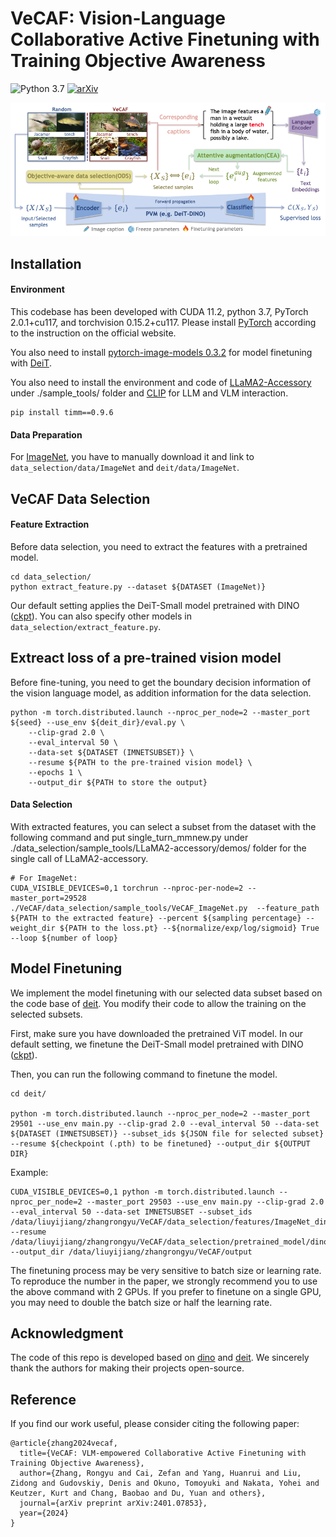 # VeCAF: Vision-Language Collaborative Active Finetuning with Training Objective Awareness
![Python 3.7](https://img.shields.io/badge/Python-3.7-green)
[![arXiv](https://img.shields.io/badge/arXiv-Paper-<COLOR>.svg)](https://arxiv.org/pdf/2401.07853)

<img src="vecaf.png"/>


## Installation

#### Environment

This codebase has been developed with CUDA 11.2, python 3.7, PyTorch 2.0.1+cu117, and torchvision 0.15.2+cu117. Please install [PyTorch](https://pytorch.org/) according to the instruction on the official website.

You also need to install [pytorch-image-models 0.3.2](https://github.com/rwightman/pytorch-image-models) for model finetuning with [DeiT](https://github.com/facebookresearch/deit/blob/main/README_deit.md).

You also need to install the environment and code of [LLaMA2-Accessory](https://github.com/Alpha-VLLM/LLaMA2-Accessory) under ./sample_tools/ folder and [CLIP](https://github.com/openai/CLIP) for LLM and VLM interaction.

```
pip install timm==0.9.6
```

#### Data Preparation

For [ImageNet](https://www.image-net.org/), you have to manually download it and link to `data_selection/data/ImageNet` and `deit/data/ImageNet`. 

## VeCAF Data Selection

#### Feature Extraction

Before data selection, you need to extract the features with a pretrained model. 

```
cd data_selection/
python extract_feature.py --dataset ${DATASET (ImageNet)}
```

Our default setting applies the DeiT-Small model pretrained with DINO ([ckpt](https://dl.fbaipublicfiles.com/dino/dino_deitsmall16_pretrain/dino_deitsmall16_pretrain.pth)). You can also specify other models in `data_selection/extract_feature.py`.

## Extreact loss of a pre-trained vision model

Before fine-tuning, you need to get the boundary decision information of the vision language model, as addition information for the data selection.
```
python -m torch.distributed.launch --nproc_per_node=2 --master_port ${seed} --use_env ${deit_dir}/eval.py \
    --clip-grad 2.0 \
    --eval_interval 50 \
    --data-set ${DATASET (IMNETSUBSET)} \
    --resume ${PATH to the pre-trained vision model} \
    --epochs 1 \
    --output_dir ${PATH to store the output}
```


#### Data Selection

With extracted features, you can select a subset from the dataset with the following command and put single_turn_mmnew.py under ./data_selection/sample_tools/LLaMA2-accessory/demos/ folder for the single call of LLaMA2-accessory.

```
# For ImageNet:
CUDA_VISIBLE_DEVICES=0,1 torchrun --nproc-per-node=2 --master_port=29528 ./VeCAF/data_selection/sample_tools/VeCAF_ImageNet.py  --feature_path ${PATH to the extracted feature} --percent ${sampling percentage} --weight_dir ${PATH to the loss.pt} --${normalize/exp/log/sigmoid} True --loop ${number of loop}
```


## Model Finetuning

We implement the model finetuning with our selected data subset based on the code base of [deit](https://github.com/facebookresearch/deit). You modify their code to allow the training on the selected subsets.

First, make sure you have downloaded the pretrained ViT model. In our default setting, we finetune the DeiT-Small model pretrained with DINO ([ckpt](https://dl.fbaipublicfiles.com/dino/dino_deitsmall16_pretrain/dino_deitsmall16_pretrain.pth)).

Then, you can run the following command to finetune the model.

```
cd deit/

python -m torch.distributed.launch --nproc_per_node=2 --master_port 29501 --use_env main.py --clip-grad 2.0 --eval_interval 50 --data-set ${DATASET (IMNETSUBSET)} --subset_ids ${JSON file for selected subset} --resume ${checkpoint (.pth) to be finetuned} --output_dir ${OUTPUT DIR}
```

Example:
```
CUDA_VISIBLE_DEVICES=0,1 python -m torch.distributed.launch --nproc_per_node=2 --master_port 29503 --use_env main.py --clip-grad 2.0 --eval_interval 50 --data-set IMNETSUBSET --subset_ids /data/liuyijiang/zhangrongyu/VeCAF/data_selection/features/ImageNet_dino_base_train_VeCAF_euclidean_temp_0.07_lr_0.001000_scheduler_none_iter_100_sampleNum_12811_ensemble_boundary.json --resume /data/liuyijiang/zhangrongyu/VeCAF/data_selection/pretrained_model/dino_vitbase16_pretrain.pth --output_dir /data/liuyijiang/zhangrongyu/VeCAF/output
```

The finetuning process may be very sensitive to batch size or learning rate. To reproduce the number in the paper, we strongly recommend you to use the above command with 2 GPUs. If you prefer to finetune on a single GPU, you may need to double the batch size or half the learning rate.

## Acknowledgment

The code of this repo is developed based on [dino](https://github.com/facebookresearch/dino) and [deit](https://github.com/facebookresearch/deit). We sincerely thank the authors for making their projects open-source.

## Reference

If you find our work useful, please consider citing the following paper:

```
@article{zhang2024vecaf,
  title={VeCAF: VLM-empowered Collaborative Active Finetuning with Training Objective Awareness},
  author={Zhang, Rongyu and Cai, Zefan and Yang, Huanrui and Liu, Zidong and Gudovskiy, Denis and Okuno, Tomoyuki and Nakata, Yohei and Keutzer, Kurt and Chang, Baobao and Du, Yuan and others},
  journal={arXiv preprint arXiv:2401.07853},
  year={2024}
}
```
